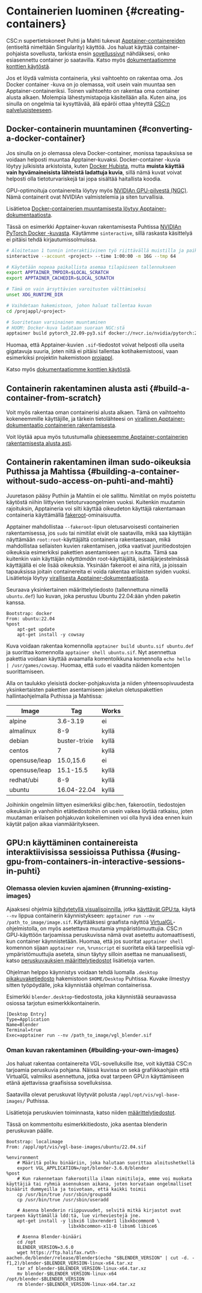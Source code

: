 
# Containerien luominen {#creating-containers}

CSC:n supertietokoneet Puhti ja Mahti tukevat [Apptainer-containereiden](https://apptainer.org/) (entiseltä nimeltään Singularity) käyttöä. Jos haluat käyttää container-pohjaista sovellusta, tarkista ensin [sovellussivut](../../apps/index.md) nähdäksesi, onko esiasennettu container jo saatavilla. Katso myös [dokumentaatiomme konttien käytöstä](run-existing.md).

Jos et löydä valmista containeria, yksi vaihtoehto on rakentaa oma. Jos Docker container -kuva on jo olemassa, voit usein vain muuntaa sen Apptainer-containeriksi. Toinen vaihtoehto on rakentaa oma container alusta alkaen. Molempia lähestymistapoja käsitellään alla. Kuten aina, jos sinulla on ongelmia tai kysyttävää, älä epäröi ottaa yhteyttä [CSC:n palvelupisteeseen](../../support/contact.md).

## Docker-containerin muuntaminen {#converting-a-docker-container}

Jos sinulla on jo olemassa oleva Docker-container, monissa tapauksissa se voidaan helposti muuntaa Apptainer-kuvaksi. Docker-container -kuvia löytyy julkisista arkistoista, kuten [Docker Hubista](https://hub.docker.com/), mutta **muista käyttää vain hyvämaineisista lähteistä ladattuja kuvia**, sillä nämä kuvat voivat helposti olla tietoturvariskejä tai jopa sisältää haitallista koodia.

GPU-optimoituja containereita löytyy myös [NVIDIAn GPU-pilvestä (NGC)](https://catalog.ngc.nvidia.com/). Nämä containerit ovat NVIDIAn valmistelemia ja siten turvallisia.

Lisätietoa [Docker-containerien muuntamisesta löytyy Apptainer-dokumentaatiosta](https://apptainer.org/docs/user/main/docker_and_oci.html).

Tässä on esimerkki Apptainer-kuvan rakentamisesta Puhtissa [NVIDIAn PyTorch Docker -kuvasta](https://catalog.ngc.nvidia.com/orgs/nvidia/containers/pytorch). Käytämme `sinteractive`, sillä raskasta käsittelyä ei pitäisi tehdä kirjautumissolmuissa.

```bash
# Aloitetaan 1 tunnin interaktiivinen työ riittävällä muistilla ja paikallisella raaputusalueella
sinteractive --account <project> --time 1:00:00 -m 16G --tmp 64

# Käytetään nopeaa paikallista asemaa tilapäiseen tallennukseen
export APPTAINER_TMPDIR=$LOCAL_SCRATCH
export APPTAINER_CACHEDIR=$LOCAL_SCRATCH

# Tämä on vain ärsyttävien varoitusten välttämiseksi
unset XDG_RUNTIME_DIR

# Vaihdetaan hakemistoon, johon haluat tallentaa kuvan
cd /projappl/<project>

# Suoritetaan varsinainen muuntaminen
# HUOM: Docker-kuva ladataan suoraan NGC:stä
apptainer build pytorch_22.09-py3.sif docker://nvcr.io/nvidia/pytorch:22.09-py3
```

Huomaa, että Apptainer-kuvien `.sif`-tiedostot voivat helposti olla useita gigatavuja suuria, joten niitä ei pitäisi tallentaa kotihakemistoosi, vaan esimerkiksi projektin hakemistoon [projappl](../../computing/disk.md).

Katso myös [dokumentaatiomme konttien käytöstä](run-existing.md).

## Containerin rakentaminen alusta asti {#build-a-container-from-scratch}

Voit myös rakentaa oman containerisi alusta alkaen. Tämä on vaihtoehto kokeneemmille käyttäjille, ja tärkein tietolähteesi on [virallinen Apptainer-dokumentaatio containerien rakentamisesta](https://apptainer.org/docs/user/main/build_a_container.html).

Voit löytää apua myös tutustumalla [ohjeeseemme Apptainer-containerien rakentamisesta alusta asti](../../support/tutorials/singularity-scratch.md).

## Containerin rakentaminen ilman sudo-oikeuksia Puthissa ja Mahtissa {#building-a-container-without-sudo-access-on-puhti-and-mahti}

Juuretason pääsy Puthiin ja Mahtiin ei ole sallittu. Nimitilat on myös poistettu käytöstä niihin liittyvien tietoturvaongelmien vuoksi. Kuitenkin muutamin rajoituksin, Apptaineria voi silti käyttää oikeudeton käyttäjä rakentamaan containeria käyttämällä [fakeroot](https://apptainer.org/docs/user/main/fakeroot.html)-ominaisuutta.

Apptainer mahdollistaa `--fakeroot`-lipun oletusarvoisesti containerien rakentamisessa, jos `sudo` tai nimitilat eivät ole saatavilla, mikä saa käyttäjän näyttämään `root:root`-käyttäjältä containeria rakentaessaan, mikä mahdollistaa sellaisten kuvien rakentamisen, jotka vaativat juuritiedostojen oikeuksia esimerkiksi pakettien asentamiseen `apt`:n kautta. Tämä saa kuitenkin vain käyttäjän *näyttämään* root-käyttäjältä, isäntäjärjestelmässä käyttäjällä ei ole lisää oikeuksia. Yksinään fakeroot ei aina riitä, ja joissain tapauksissa joitain containereita ei voida rakentaa erilaisten syiden vuoksi. Lisätietoja löytyy [virallisesta Apptainer-dokumentaatiosta](https://apptainer.org/docs/user/main/fakeroot.html).

Seuraava yksinkertainen määrittelytiedosto (tallennettuna nimellä `ubuntu.def`) luo kuvan, joka perustuu Ubuntu 22.04:ään yhden paketin kanssa.

```text title="ubuntu.def"
Bootstrap: docker
From: ubuntu:22.04
%post
	apt-get update
	apt-get install -y cowsay
```

Kuva voidaan rakentaa komennolla `apptainer build ubuntu.sif ubuntu.def` ja suorittaa komennolla `apptainer shell ubuntu.sif`. Nyt asennettua pakettia voidaan käyttää avaamalla komentoikkuna komennolla `echo hello | /usr/games/cowsay`. Huomaa, että `sudo` ei vaadita näiden komentojen suorittamiseen.

Alla on taulukko yleisistä docker-pohjakuvista ja niiden yhteensopivuudesta yksinkertaisten pakettien asentamiseen jakelun oletuspakettien hallintaohjelmalla Puthissa ja Mahtissa:

|Image|Tag|Works|
|-----|---|-----|
|alpine|3.6-3.19|ei|
|almalinux|8-9|kyllä|
|debian|buster-trixie|kyllä|
|centos|7|kyllä|
|opensuse/leap|15.0,15.6|ei|
|opensuse/leap|15.1-15.5|kyllä|
|redhat/ubi|8-9|kyllä|
|ubuntu|16.04-22.04|kyllä|

Joihinkin ongelmiin liittyen esimerkiksi glibc:hen, fakerootiin, tiedostojen oikeuksiin ja vanhoihin etätiedostoihin on usein vaikea löytää ratkaisu, joten muutaman erilaisen pohjakuvan kokeileminen voi olla hyvä idea ennen kuin käytät paljon aikaa vianmääritykseen.

## GPU:n käyttäminen containereista interaktiivisissa sessioissa Puthissa {#using-gpu-from-containers-in-interactive-sessions-in-puhti}

### Olemassa olevien kuvien ajaminen {#running-existing-images}

Ajaaksesi ohjelmia [kiihdytetyllä visualisoinnilla](../webinterface/accelerated-visualization.md), jotka [käyttävät GPU:ta](https://apptainer.org/docs/user/latest/gpu.html), käytä `--nv` lippua containerin käynnistykseen: `apptainer run --nv /path_to_image/image.sif`. Käyttääksesi graafista näyttöä [VirtualGL](https://virtualgl.org/)-ohjelmistolla, on myös asetettava muutamia ympäristömuuttujia. CSC:n GPU-käyttöön tarjoamissa peruskuvissa nämä ovat asetettu automaattisesti, kun container käynnistetään. Huomaa, että jos suoritat `apptainer shell` komennon sijaan `apptainer run`, `%runscript` ei suoriteta eikä tarpeellisia vgl-ympäristömuuttujia aseteta, sinun täytyy silloin asettaa ne manuaalisesti, katso [peruskuvauksien määrittelytiedostot](https://github.com/CSCfi/singularity-recipes/tree/main/visualization) lisätietoja varten.

Ohjelman helppo käynnistys voidaan tehdä luomalla `.desktop` [pikakuvaketiedosto](https://specifications.freedesktop.org/desktop-entry-spec/desktop-entry-spec-latest.html#recognized-keys) hakemistoon `$HOME/Desktop` Puhtissa. Kuvake ilmestyy sitten työpöydälle, joka käynnistää ohjelman containerissa.

Esimerkki `blender.desktop`-tiedostosta, joka käynnistää seuraavassa osiossa tarjotun esimerkkikontainerin.
```
[Desktop Entry]
Type=Application
Name=Blender
Terminal=true
Exec=apptainer run --nv /path_to_image/vgl_blender.sif
```

### Oman kuvan rakentaminen {#building-your-own-images}

Jos haluat rakentaa containereita VGL-sovelluksille itse, voit käyttää CSC:n tarjoamia peruskuvia pohjana. Näissä kuvissa on sekä grafiikkaohjain että VirtualGL valmiiksi asennettuna, jotka ovat tarpeen GPU:n käyttämiseen etänä ajettavissa graafisissa sovelluksissa.

Saatavilla olevat peruskuvat löytyvät polusta `/appl/opt/vis/vgl-base-images/` Puthissa.

Lisätietoja peruskuvien toiminnasta, katso niiden [määrittelytiedostot](https://github.com/CSCfi/singularity-recipes/tree/main/visualization).

Tässä on kommentoitu esimerkkitiedosto, joka asentaa blenderin peruskuvan päälle.

```
Bootstrap: localimage
From: /appl/opt/vis/vgl-base-images/ubuntu/22.04.sif 

%environment
	# Määritä polku binääriin, joka halutaan suorittaa aloitushetkellä
	export VGL_APPLICATION=/opt/blender-3.6.0/blender
%post
	# Kun rakennetaan fakerootilla ilman nimitiloja, emme voi muokata käyttäjiä tai ryhmiä asennuksen aikana, joten korvataan ongelmalliset binäärit dummyeilla ja toivotaan, että kaikki toimii
	cp /usr/bin/true /usr/sbin/groupadd
	cp /usr/bin/true /usr/sbin/useradd

	# Asenna blenderin riippuvuudet, selvitä mitkä kirjastot ovat tarpeen käyttämällä ldd:tä, lue virheviestejä jne.
	apt-get install -y libxi6 libxrender1 libxkbcommon0 \
	                   libxkbcommon-x11-0 libsm6 libice6

	# Asenna Blender-binääri
	cd /opt
	BLENDER_VERSION=3.6.0
	wget https://ftp.halifax.rwth-aachen.de/blender/release/Blender$(echo "$BLENDER_VERSION" | cut -d. -f1,2)/blender-$BLENDER_VERSION-linux-x64.tar.xz
	tar xf blender-$BLENDER_VERSION-linux-x64.tar.xz
	mv blender-$BLENDER_VERSION-linux-x64 /opt/blender-$BLENDER_VERSION
	rm blender-$BLENDER_VERSION-linux-x64.tar.xz
```
